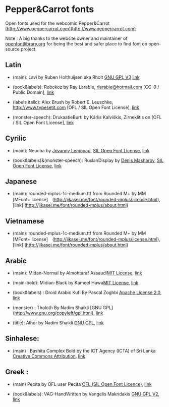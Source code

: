 # Pepper&Carrot fonts
Open fonts used for the webcomic Pepper&Carrot
[http://www.peppercarrot.com](http://www.peppercarrot.com)

Note : A big thanks to the website owner and maintainer of [openfontlibrary.org](http://openfontlibrary.org) for being the best and safer place to find font on open-source project. 


## Latin 

* (main): Lavi by Ruben Holthuijsen aka Rholt [GNU GPL V3](http://www.gnu.org/copyleft/gpl.html) [link](http://www.dafont.com/lavi.font)

* (book&labels): Robokoz  by Ray Larabie, rlarabie@hotmail.com [CC-0 / Public Domain], [link](http://dafont.me/view_file/175/UmVhZF9NZS50eHQ=/read_me.txt)

* (labels italic): Alex Brush by Robert E. Leuschke, http://www.typesetit.com [OFL / SIL Open Font License], [link](http://openfontlibrary.org/fr/font/alex-brush)

* (monster-speech): DrukaatieBurti  by Kārlis Kalviškis, Zirneklitis on [OFL / SIL Open Font License], [link](http://openfontlibrary.org/en/font/drukaatieburti)


## Cyrilic

* (main): Neucha by [Jovanny Lemonad](https://plus.google.com/115426726897976242009/about), [SIL Open Font License](http://scripts.sil.org/OFL), [link](https://www.google.com/fonts/specimen/Neucha)

* (book&labels)&(monster-speech): RuslanDisplay by [Denis Masharov](https://plus.google.com/106558435145097149719/about), [SIL Open Font License](http://scripts.sil.org/OFL), [link](https://www.google.com/fonts/specimen/Ruslan+Display)


## Japanese

* (main): rounded-mplus-1c-medium.ttf from Rounded M+ by MM [MFont+ license]　(http://jikasei.me/font/rounded-mplus/license.html), [link] (http://jikasei.me/font/rounded-mplus/about.html)


## Vietnamese

* (main): rounded-mplus-1c-medium.ttf from Rounded M+ by MM [MFont+ license]　(http://jikasei.me/font/rounded-mplus/license.html), [link] (http://jikasei.me/font/rounded-mplus/about.html)


## Arabic

* (main): Midan-Normal by Almohtaraf Assaudi[MIT License](http://opensource.org/licenses/mit-license.php), [link](http://openfontlibrary.org/en/font/midan-normal)

* (main-bold): Midian-Black by Kameel Hawa[MIT License](http://opensource.org/licenses/mit-license.php), [link](http://openfontlibrary.org/en/font/midan-black)

* (book&labels) : Droid Arabic Kufi By Pascal Zoghbi [Apache License 2.0]( http://www.apache.org/licenses/LICENSE-2.0), [link]( http://www.fontsc.com/font/droid-arabic-kufi)

* (monster) : Tholoth By Nadim Shaikli [GNU GPL] (http://www.gnu.org/copyleft/gpl.html), [link](http://openfontlibrary.org/en/font/tholoth)

* (title): Alhor by Nadim Shaikli [GNU GPL](http://www.gnu.org/copyleft/gpl.html), [link](http://openfontlibrary.org/en/font/alhor)


## Sinhalese: 

* (main) : Bashita Complex Bold by the ICT Agency (ICTA) of Sri Lanka [Creative Commons Attribution](https://creativecommons.org/licenses/by/3.0/), [link](http://www.icta.lk/index.php?option=com_content&view=article&id=1497:sinhala-tamil-unicode-fonts-bhashitha-and-sritamil&catid=104&Itemid=234&lang=en)


## Greek :

* (main) Pecita by OFL user Pecita [OFL (SIL Open Font Licence)](scripts.sil.org/OFL), [link](http://openfontlibrary.org/font/pecita)

* (book&labels): VAG-HandWritten by Vangelis Makridakis [GNU GPL V2](http://www.fontsquirrel.com/license/VAG-HandWritten), [link](http://www.fontsquirrel.com/fonts/VAG-HandWritten)
